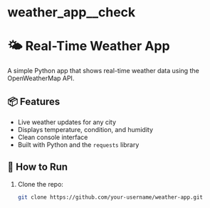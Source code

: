 # weather_app__check
# 🌤️ Real-Time Weather App

A simple Python app that shows real-time weather data using the OpenWeatherMap API.

## 📦 Features
- Live weather updates for any city
- Displays temperature, condition, and humidity
- Clean console interface
- Built with Python and the `requests` library

## 🚀 How to Run

1. Clone the repo:
   ```bash
   git clone https://github.com/your-username/weather-app.git
